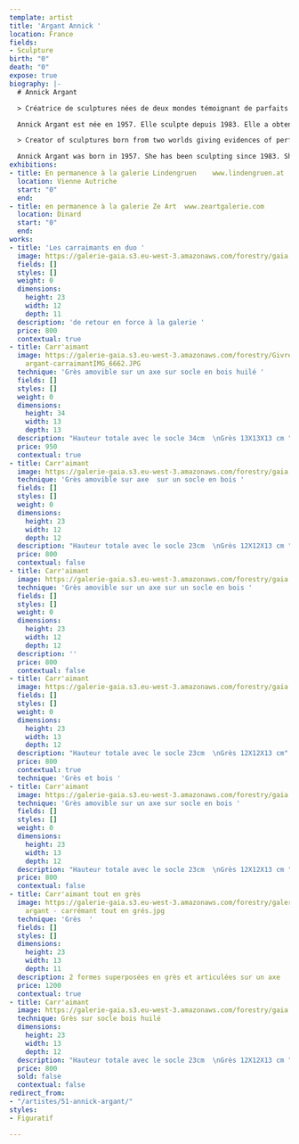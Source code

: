 ```yaml
---
template: artist
title: 'Argant Annick '
location: France
fields:
- Sculpture
birth: "0"
death: "0"
expose: true
biography: |-
  # Annick Argant

  > Créatrice de sculptures nées de deux mondes témoignant de parfaits équilibres

  Annick Argant est née en 1957. Elle sculpte depuis 1983. Elle a obtenu le prix Bréauté en 2007 par l’Académie Française des Beaux Arts pour son oeuvre l’Oiseau-enclume. Ses oeuvres sont exposées à la Galerie Gaïa depuis 2016, aux galeries Lindengruen à Wien (Autriche), et à Ze Art à Dinard. “Décrire avec justesse mes intentions artistiques n’est pas simple. Elles naissent de mon monde intérieur, d’une quête et d’un combat nés d’un monde qui m’entoure, une nostalgie de l’idéal et des nobles inspirations de l’esprit. La sincérité, l’authenticité, l’exigence et la discipline s’imposent dans toutes mes recherches artistiques. Elles me conduisent à cet éclairage, à cette révélation de l’essentiel là ou la simplicité tutoie la complexité, là ou la beauté tutoie la laideur, là ou la douceur tutoie la cruauté pour ensuite offrir à ce monde extérieur un jardin silencieux, sensible et subtil où pousse un équilibre fragile, un besoin vital de l’existence telle que l’espérance, la beauté et l’amour.” Annick Argant

  > Creator of sculptures born from two worlds giving evidences of perfect balances

  Annick Argant was born in 1957. She has been sculpting since 1983. She was awarded the Bréauté prize in 2007 by the French Academy of Beaux-Arts for her work l'Oiseau-enclume. Her work has been exhibited at the Gaïa Gallery since 2016, at the Lindengruen Gallery in Wien (Austria), and in Ze Art in Dinard. "Describing my artistic intentions accurately is not easy. They are born from my inner world, from a quest and a struggle born from a world that surrounds me, a nostalgia for the ideal and the noble inspirations of the spirit. Sincerity, authenticity, exigency and discipline impose themselves in all my artistic research. They lead me to this illumination, to this revelation of the essential where simplicity meets complexity, where beauty meets ugliness, where gentleness meets cruelty to then offer to this outside world a silent, sensitive and subtle garden where grows a fragile balance, a vital need of the existence such as hope, beauty and love". Annick Argant
exhibitions:
- title: En permanence à la galerie Lindengruen    www.lindengruen.at
  location: Vienne Autriche
  start: "0"
  end: 
- title: en permanence à la galerie Ze Art  www.zeartgalerie.com
  location: Dinard
  start: "0"
  end: 
works:
- title: 'Les carraimants en duo '
  image: https://galerie-gaia.s3.eu-west-3.amazonaws.com/forestry/gaia -annick argant-carraimantIMG_6720.jpg
  fields: []
  styles: []
  weight: 0
  dimensions:
    height: 23
    width: 12
    depth: 11
  description: 'de retour en force à la galerie '
  price: 800
  contextual: true
- title: Carr'aimant
  image: https://galerie-gaia.s3.eu-west-3.amazonaws.com/forestry/GivreG galerie-gaia-annick
    argant-carraimantIMG_6662.JPG
  technique: 'Grès amovible sur un axe sur socle en bois huilé '
  fields: []
  styles: []
  weight: 0
  dimensions:
    height: 34
    width: 13
    depth: 13
  description: "Hauteur totale avec le socle 34cm  \nGrès 13X13X13 cm "
  price: 950
  contextual: true
- title: Carr'aimant
  image: https://galerie-gaia.s3.eu-west-3.amazonaws.com/forestry/gaia -annick argant-carraimantIMG_6647.JPG
  technique: 'Grès amovible sur axe  sur un socle en bois '
  fields: []
  styles: []
  weight: 0
  dimensions:
    height: 23
    width: 12
    depth: 12
  description: "Hauteur totale avec le socle 23cm  \nGrès 12X12X13 cm "
  price: 800
  contextual: false
- title: Carr'aimant
  image: https://galerie-gaia.s3.eu-west-3.amazonaws.com/forestry/gaia -annick argant-carraimantIMG_6656.JPG
  technique: 'Grès amovible sur un axe sur un socle en bois '
  fields: []
  styles: []
  weight: 0
  dimensions:
    height: 23
    width: 12
    depth: 12
  description: ''
  price: 800
  contextual: false
- title: Carr'aimant
  image: https://galerie-gaia.s3.eu-west-3.amazonaws.com/forestry/gaia -annick argant-carraimantIMG-6654.JPG
  fields: []
  styles: []
  weight: 0
  dimensions:
    height: 23
    width: 13
    depth: 12
  description: "Hauteur totale avec le socle 23cm  \nGrès 12X12X13 cm"
  price: 800
  contextual: true
  technique: 'Grès et bois '
- title: Carr'aimant
  image: https://galerie-gaia.s3.eu-west-3.amazonaws.com/forestry/gaia -annick argant-carraimantIMG_6657.JPG
  technique: 'Grès amovible sur un axe sur socle en bois '
  fields: []
  styles: []
  weight: 0
  dimensions:
    height: 23
    width: 13
    depth: 12
  description: "Hauteur totale avec le socle 23cm  \nGrès 12X12X13 cm "
  price: 800
  contextual: false
- title: Carr'aimant tout en grès
  image: https://galerie-gaia.s3.eu-west-3.amazonaws.com/forestry/galerie gaia -annick
    argant - carrémant tout en grés.jpg
  technique: 'Grès  '
  fields: []
  styles: []
  dimensions:
    height: 23
    width: 13
    depth: 11
  description: 2 formes superposées en grès et articulées sur un axe
  price: 1200
  contextual: true
- title: Carr'aimant
  image: https://galerie-gaia.s3.eu-west-3.amazonaws.com/forestry/gaia -annick argant-carraimantIMG_6647.JPG
  technique: Grès sur socle bois huilé
  dimensions:
    height: 23
    width: 13
    depth: 12
  description: "Hauteur totale avec le socle 23cm  \nGrès 12X12X13 cm "
  price: 800
  sold: false
  contextual: false
redirect_from:
- "/artistes/51-annick-argant/"
styles:
- Figuratif

---
```

